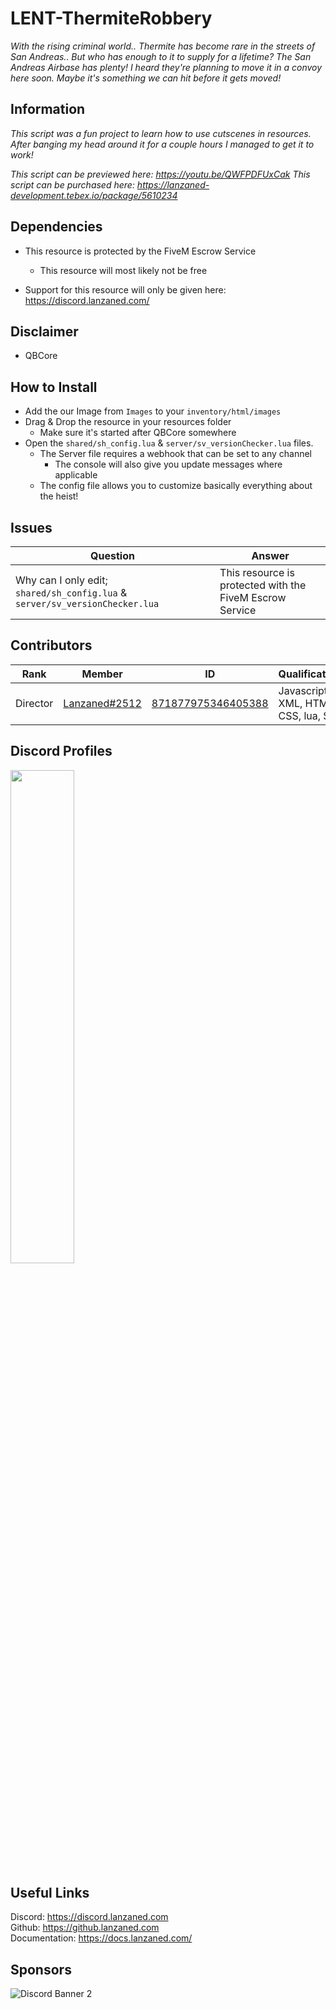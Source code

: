 # LENT-ThermiteRobbery
*With the rising criminal world.. Thermite has become rare in the streets of San Andreas.. But who has enough to it to supply for a lifetime? The San Andreas Airbase has plenty! I heard they're planning to move it in a convoy here soon. Maybe it's something we can hit before it gets moved!*

## Information
*This script was a fun project to learn how to use cutscenes in resources. After banging my head around it for a couple hours I managed to get it to work!*<br>

*This script can be previewed here: https://youtu.be/QWFPDFUxCak*
*This script can be purchased here: https://lanzaned-development.tebex.io/package/5610234*

## Dependencies
- This resource is protected by the FiveM Escrow Service
	- This resource will most likely not be free

- Support for this resource will only be given here: https://discord.lanzaned.com/

## Disclaimer
- QBCore

## How to Install
- Add the our Image from `Images` to your `inventory/html/images`
- Drag & Drop the resource in your resources folder
    - Make sure it's started after QBCore somewhere
- Open the `shared/sh_config.lua` & `server/sv_versionChecker.lua` files.
    - The Server file requires a webhook that can be set to any channel
        - The console will also give you update messages where applicable
    - The config file allows you to customize basically everything about the heist!

## Issues
|  Question |  Answer |
|----       |----     |
| Why can I only edit; `shared/sh_config.lua` & `server/sv_versionChecker.lua` | This resource is protected with the FiveM Escrow Service |

## Contributors
|  Rank       |  Member       | ID                 | Qualifications                       |
|----         |----           |----                |----                                  |
| Director    | [Lanzaned#2512](https://discordapp.com/users/871877975346405388) | [871877975346405388](https://discordapp.com/users/871877975346405388) | Javascript, XML, HTML, CSS, lua, SQL |

## Discord Profiles
<div allign="center">

<a href="https://discordapp.com/users/871877975346405388"><img width="45%" src="https://discord.c99.nl/widget/theme-3/871877975346405388.png"/></a>

</div>

## Useful Links 
Discord: https://discord.lanzaned.com<br>
Github: https://github.lanzaned.com<br>
Documentation: https://docs.lanzaned.com/

## Sponsors
<img src="https://discordapp.com/api/guilds/973137642885644338/widget.png?style=banner2" alt="Discord Banner 2"/>